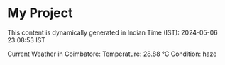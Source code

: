 # My Project

This content is dynamically generated in Indian Time (IST): 2024-05-06 23:08:53 IST


Current Weather in Coimbatore:
Temperature: 28.88 °C
Condition: haze
